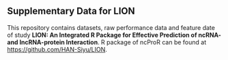 ## Supplementary Data for LION

This repository contains datasets, raw performance data and feature date of study **LION: An Integrated R Package for Effective Prediction of ncRNA- and lncRNA-protein Interaction**. R package of ncProR can be found at https://github.com/HAN-Siyu/LION.

